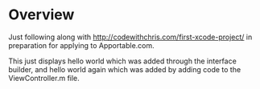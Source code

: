 # Overview
Just following along with http://codewithchris.com/first-xcode-project/ in preparation for applying to Apportable.com.

This just displays hello world which was added through the interface builder, and hello world again which was added by adding code to the ViewController.m file.
